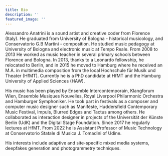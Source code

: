 ```yaml
---
title: Bio
description: ''
featured_image: ''
---
```


<p align="justify">

Alessandro Anatrini is a sound artist and creative coder from Florence (Italy). He graduated from University of Bologna - historical musicology, and Conservatorio G.B Martini - composition. He studied music pedagogy at University of Bologna and electronic music at Tempo Reale.
From 2008 to 2013 He worked as music teacher in several primary schools between Florence and Bologna. In 2013, thanks to a Leonardo fellowship, he relocated to Berlin, and in 2015 he moved to Hamburg where he received an M.A. in multimedia composition from the local Hochschule für Musik und Theater (HfMT). Currently he is a PhD candidate at HfMT and the Hamburg University of Applied Sciences (HAW).


His music has been played by Ensemble Intercontemporain, Klangforum Wien, Ensemble Musiques Nouvelles, Royal Liverpool Philarmonic Orchestra and Hamburger Symphoniker. He took part in festivals as a composer and computer music designer such as Manifèste, Huddersfield Contemporary Music Festival, Impuls, Blurred Edges and Tactus among others.
He collaborated as interaction designer in projects of the Universität der Künste Berlin (UdK) and the Digital Stage Foundation. Since 2017 he regularly lectures at HfMT. From 2022 he is Assistant Professor of Music Technology at Conservatorio Statale di Musica J. Tomadini of Udine.


His interests include adaptive and site-specific mixed media systems, deepfakes generation and photogrammetry techniques.

</p>